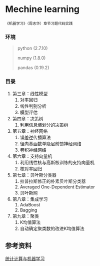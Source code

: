 # Mechine learning
<small>《机器学习》（周志华）章节习题代码实践</small>

### 环境
> python  (2.7.10)
> 
> numpy   (1.8.0)
> 
> pandas  (0.19.2)

### 目录
1. 第三章：线性模型
	1. 对率回归
	2. 线性判别分析
	3. 模型评估
2. 第四章：决策树
	1. 利用信息熵划分的决策树
3. 第五章：神经网络
	1. 误差逆传播算法
	2. 径向基函数单隐层前馈神经网络
	3. 卷积神经网络
4. 第六章：支持向量机
	1. 利用线性核与高斯核训练的支持向量机
	2. 核对率回归
5. 第七章：贝叶斯分类器
	1. 拉普拉斯修正的朴素贝叶斯分类器
	2. Averaged One-Dependent Estimator
	3. 贝叶斯网
6. 第八章：集成学习
	1. AdaBoost
	2. Bagging
7. 第九章：聚类
	1. K均值算法
	2. 自动确定聚类数的改进K均值算法

## 参考资料

[统计计算与机器学习](https://ins.sjtu.edu.cn/people/xuzhiqin/2020opti/2020machinelearning/%E7%BB%9F%E8%AE%A1%E8%AE%A1%E7%AE%97%E4%B8%8E%E6%9C%BA%E5%99%A8%E5%AD%A6%E4%B9%A0%E5%AD%A6%E7%94%9F%E6%95%B4%E7%90%86%E7%9A%84%E8%AE%B2%E4%B9%89/)
